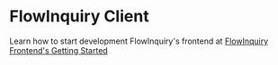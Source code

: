 # FlowInquiry Client

Learn how to start development FlowInquiry's frontend at [FlowInquiry Frontend's Getting Started](https://docs.flowinquiry.io/developer_guides/frontend/getting_started)
